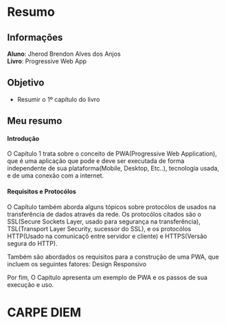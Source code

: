# Resumo

## Informações

  **Aluno**: Jherod Brendon Alves dos Anjos  
  **Livro**: Progressive Web App

## Objetivo

- Resumir o 1º capítulo do livro

## Meu resumo

#### Introdução

O Capítulo 1 trata sobre o conceito de PWA(Progressive Web Application), que é uma aplicação que pode e deve ser executada de 
forma independente de sua plataforma(Mobile, Desktop, Etc..), tecnologia usada, e de uma conexão com a internet.

#### Requisitos e Protocólos

O Capítulo também aborda alguns tópicos sobre protocólos de usados na transferência de dados através da rede. Os protocólos 
citados são o SSL(Secure Sockets Layer, usado para segurança na transferência), TSL(Transport Layer Security, sucessor do SSL), e
os protocólos HTTP(Usado na comunicaçõ entre servidor e cliente) e HTTPS(Versão segura do HTTP).

Também são abordados os requisitos para a construção de uma PWA, que incluem os seguintes fatores: Design Responsivo

Por fim, O Capítulo apresenta um exemplo de PWA e os passos de sua execução e uso.

# CARPE DIEM
